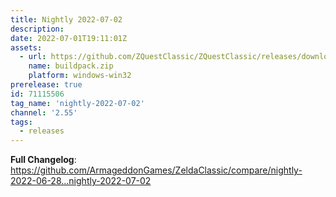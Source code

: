 ```yaml
---
title: Nightly 2022-07-02
description: 
date: 2022-07-01T19:11:01Z
assets: 
  - url: https://github.com/ZQuestClassic/ZQuestClassic/releases/download/nightly-2022-07-02/buildpack.zip
    name: buildpack.zip
    platform: windows-win32
prerelease: true
id: 71115506
tag_name: 'nightly-2022-07-02'
channel: '2.55'
tags:
  - releases
---
```


**Full Changelog**: https://github.com/ArmageddonGames/ZeldaClassic/compare/nightly-2022-06-28...nightly-2022-07-02
